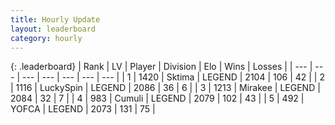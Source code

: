 ```yaml
---
title: Hourly Update
layout: leaderboard
category: hourly
---
```


{: .leaderboard}
| Rank | LV | Player | Division | Elo | Wins | Losses |
| --- | --- | --- | --- | --- | --- | --- |
| <span data-change="0">1</span> | 1420 | <span title="ID: 353063">Sktima</span> | LEGEND | <span data-change="0">2104</span> | <span data-change="0">106</span> | <span data-change="0">42</span> |
| <span data-change="0">2</span> | 1116 | <span title="ID: 498412">LuckySpin</span> | LEGEND | <span data-change="0">2086</span> | <span data-change="0">36</span> | <span data-change="0">6</span> |
| <span data-change="1">3</span> | 1213 | <span title="ID: 416373">Mirakee</span> | LEGEND | <span data-change="0">2084</span> | <span data-change="0">32</span> | <span data-change="0">7</span> |
| <span data-change="-1">4</span> | 983 | <span title="ID: 294236">Cumuli</span> | LEGEND | <span data-change="-6">2079</span> | <span data-change="4">102</span> | <span data-change="3">43</span> |
| <span data-change="2">5</span> | 492 | <span title="ID: 650820">YOFCA</span> | LEGEND | <span data-change="10">2073</span> | <span data-change="1">131</span> | <span data-change="0">75</span> |